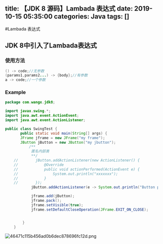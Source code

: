 title: 【JDK 8 源码】Lambada 表达式
date: 2019-10-15 05:35:00
categories: Java
tags: []
---
#Lambada 表达式

## JDK 8中引入了Lambada表达式

### 使用方法

```java
() -> code;//无参数
(params1,params2...) -> {body};//有参数 
a -> code;//一个参数
```
### Example
```java
package com.wangx.jdk8;

import javax.swing.*;
import java.awt.event.ActionEvent;
import java.awt.event.ActionListener;

public class SwingTest {
       public static void main(String[] args) {
       JFrame jframe = new JFrame("my frame");
       JButton jButton = new JButton("my jbutton");
           /**
 			匿名内部类
			**/
	//        jButton.addActionListener(new ActionListener() {
	//            @Override
	//            public void actionPerformed(ActionEvent e) {
	//                System.out.println("xxxxxxx");
	//            }
	//        });
			jButton.addActionListener(e -> System.out.println("Button press"));

			jframe.add(jButton);
			jframe.pack();
			jframe.setVisible(true);
			jframe.setDefaultCloseOperation(JFrame.EXIT_ON_CLOSE);


		}
	}
```
![46471c115b456ad0b6dec878696fc12d.png](https://wangxblog.oss-cn-hangzhou.aliyuncs.com/usr/uploads/2019/10/2597564428.png)